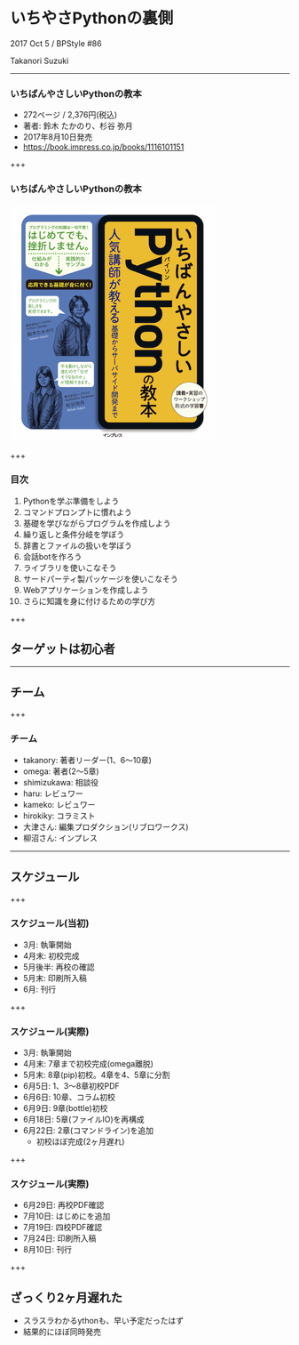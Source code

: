 # いちやさPythonの裏側

2017 Oct 5 / BPStyle #86

Takanori Suzuki

---

### いちばんやさしいPythonの教本

* 272ページ / 2,376円(税込)
* 著者: 鈴木 たかのり、杉谷 弥月
* 2017年8月10日発売
* https://book.impress.co.jp/books/1116101151

+++

### いちばんやさしいPythonの教本

![いちばんやさしいPythonの教本](assets/images/ichiyasa.jpg)

+++

### 目次

1. Pythonを学ぶ準備をしよう
2. コマンドプロンプトに慣れよう
3. 基礎を学びながらプログラムを作成しよう
4. 繰り返しと条件分岐を学ぼう
5. 辞書とファイルの扱いを学ぼう
6. 会話botを作ろう
7. ライブラリを使いこなそう
8. サードパーティ製パッケージを使いこなそう
9. Webアプリケーションを作成しよう
10. さらに知識を身に付けるための学び方

+++

## ターゲットは初心者

---

## チーム

+++

### チーム

* takanory: 著者リーダー(1、6〜10章)
* omega: 著者(2〜5章)
* shimizukawa: 相談役
* haru: レビュワー
* kameko: レビュワー
* hirokiky: コラミスト
* 大津さん: 編集プロダクション(リブロワークス)
* 柳沼さん: インプレス

---

## スケジュール

+++

### スケジュール(当初)

* 3月: 執筆開始
* 4月末: 初校完成
* 5月後半: 再校の確認
* 5月末: 印刷所入稿
* 6月: 刊行

+++

### スケジュール(実際)

* 3月: 執筆開始
* 4月末: 7章まで初校完成(omega離脱)
* 5月末: 8章(pip)初校。4章を4、5章に分割
* 6月5日: 1、3〜8章初校PDF
* 6月6日: 10章、コラム初校
* 6月9日: 9章(bottle)初校
* 6月18日: 5章(ファイルIO)を再構成
* 6月22日: 2章(コマンドライン)を追加
  * 初校ほぼ完成(2ヶ月遅れ)

+++

### スケジュール(実際)

* 6月29日: 再校PDF確認
* 7月10日: はじめにを追加
* 7月19日: 四校PDF確認
* 7月24日: 印刷所入稿
* 8月10日: 刊行

+++

## ざっくり2ヶ月遅れた

* スラスラわかるythonも、早い予定だったはず
* 結果的にほぼ同時発売